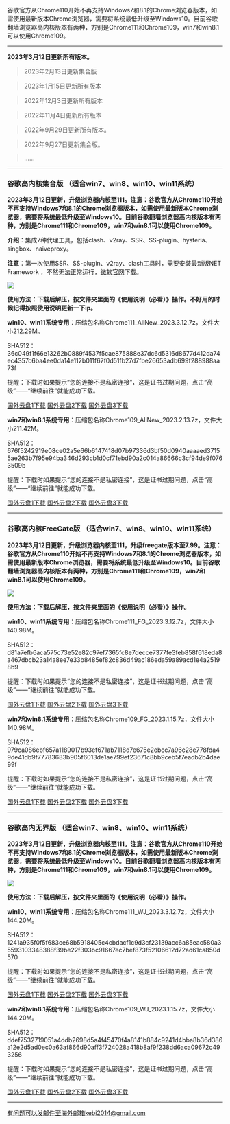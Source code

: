 谷歌官方从Chrome110开始不再支持Windows7和8.1的Chrome浏览器版本，如需使用最新版本Chrome浏览器，需要将系统最低升级至Windows10。目前谷歌翻墙浏览器高内核版本有两种，方别是Chrome111和Chrome109，win7和win8.1可以使用Chrome109。

***

**2023年3月12日更新所有版本。**

> 2023年2月13日更新集合版

> 2023年1月15日更新所有版本

> 2022年12月3日更新所有版本

> 2022年11月4日更新所有版本

> 2022年9月29日更新所有版本。

> 2022年9月27日更新集合版。

> ......

***

### 谷歌高内核集合版  （适合win7、win8、win10、win11系统）

**2023年3月12日更新，升级浏览器内核至111。注意：谷歌官方从Chrome110开始不再支持Windows7和8.1的Chrome浏览器版本，如需使用最新版本Chrome浏览器，需要将系统最低升级至Windows10。目前谷歌翻墙浏览器高内核版本有两种，方别是Chrome111和Chrome109，win7和win8.1可以使用Chrome109。**

**介绍**：集成7种代理工具，包括clash、v2ray、SSR、SS-plugin、hysteria、singbox、naiveproxy。

**注意**：第一次使用SSR、SS-plugin、v2ray、clash工具时，需要安装最新版NET Framework ，不然无法正常运行，[微软官网](https://dotnet.microsoft.com/zh-cn/download/dotnet-framework/net48)下载。

![](https://fastly.jsdelivr.net/gh/Alvin9999/pac2/softimag/chrome109.png)

**使用方法：下载后解压，按文件夹里面的《使用说明（必看）》操作。不好用的时候记得按照使用说明更新一下ip。**

**win10、win11系统专用**：压缩包名称Chrome111_AllNew_2023.3.12.7z，文件大小212.29M。

SHA512：36c049f1f66e13262b0889f4537f5cae875888e37dc6d5316d8677d412da74ec4357c6ba4ee0da14e112b011f67f0d51fb27d7fbe26653adb699f288988aa73f

提醒：下载时如果提示“您的连接不是私密连接”，这是证书过期问题，点击“高级”——“继续前往”就能成功下载。

[国外云盘1下载](https://d2.freessr2.xyz/Chrome111_AllNew_2023.3.12.7z) 
[国外云盘2下载](https://d.ssrfree4.xyz/Chrome111_AllNew_2023.3.12.7z) 
[国外云盘3下载](https://free.zhujicn2.net/Chrome111_AllNew_2023.3.12.7z) 

**win7和win8.1系统专用**：压缩包名称Chrome109_AllNew_2023.2.13.7z，文件大小211.42M。

SHA512：676f5242919e08ce02a5e66b6147418d07b97336d3bf50d0940aaaaed37155ae263b7f95e94ba346d293cb1d0cf71ebd90a2c014a86666c3cf94de9f0763509b

提醒：下载时如果提示“您的连接不是私密连接”，这是证书过期问题，点击“高级”——“继续前往”就能成功下载。

[国外云盘1下载](https://d2.freessr2.xyz/Chrome109_AllNew_2023.2.13.7z) 
[国外云盘2下载](https://d.ssrfree4.xyz/Chrome109_AllNew_2023.2.13.7z) 
[国外云盘3下载](https://free.zhujicn2.net/Chrome109_AllNew_2023.2.13.7z) 

***

### 谷歌高内核FreeGate版  （适合win7、win8、win10、win11系统）

**2023年3月12日更新，升级浏览器内核至111，升级freegate版本至7.99。注意：谷歌官方从Chrome110开始不再支持Windows7和8.1的Chrome浏览器版本，如需使用最新版本Chrome浏览器，需要将系统最低升级至Windows10。目前谷歌翻墙浏览器高内核版本有两种，方别是Chrome111和Chrome109，win7和win8.1可以使用Chrome109。**

![](https://fastly.jsdelivr.net/gh/Alvin9999/pac2/softimag/chrome9611282.PNG)

**使用方法：下载后解压，按文件夹里面的《使用说明（必看）》操作。**

**win10、win11系统专用**：压缩包名称Chrome111_FG_2023.3.12.7z，文件大小140.98M。

SHA512：d81a7efb6aca575c73e52e82c97ef7365fc8e7decce7377fe3feb858f618eda8a467dbcb23a14a8ee7e33b8485ef82c836d49ac186eda59a89acd1e4a25198b9

提醒：下载时如果提示“您的连接不是私密连接”，这是证书过期问题，点击“高级”——“继续前往”就能成功下载。

[国外云盘1下载](https://d2.freessr2.xyz/Chrome111_FG_2023.3.12.7z) 
[国外云盘2下载](https://d.ssrfree4.xyz/Chrome111_FG_2023.3.12.7z) 
[国外云盘3下载](https://free.zhujicn2.net/Chrome111_FG_2023.3.12.7z) 

**win7和win8.1系统专用**：压缩包名称Chrome109_FG_2023.1.15.7z，文件大小140.98M。

SHA512：979ca086ebf657a1189017b93ef671ab7118d7e675e2ebcc7a96c28e778fda49de41db9f77783683b905f6013de1ae799ef23671c8bb9ceb5f7eadb2b4dae99f

提醒：下载时如果提示“您的连接不是私密连接”，这是证书过期问题，点击“高级”——“继续前往”就能成功下载。

[国外云盘1下载](https://d2.freessr2.xyz/Chrome109_FG_2023.1.15.7z) 
[国外云盘2下载](https://d.ssrfree4.xyz/Chrome109_FG_2023.1.15.7z) 
[国外云盘3下载](https://free.zhujicn2.net/Chrome109_FG_2023.1.15.7z) 

***

### 谷歌高内无界版  （适合win7、win8、win10、win11系统）

**2023年3月12日更新，升级浏览器内核至111。注意：谷歌官方从Chrome110开始不再支持Windows7和8.1的Chrome浏览器版本，如需使用最新版本Chrome浏览器，需要将系统最低升级至Windows10。目前谷歌翻墙浏览器高内核版本有两种，方别是Chrome111和Chrome109，win7和win8.1可以使用Chrome109。**

![](https://fastly.jsdelivr.net/gh/Alvin9999/pac2/softimag/chrome9611283.PNG)

**使用方法：下载后解压，按文件夹里面的《使用说明（必看）》操作。**

**win10、win11系统专用**：压缩包名称Chrome111_WJ_2023.3.12.7z，文件大小144.20M。

SHA512：1241a935f0f5f683ce68b5918405c4cbdacf1c9d3cf23139acc6a85eac580a35593103348388f39be22f303bc91667ec7bef873f52106612d72ad61ca850d570

提醒：下载时如果提示“您的连接不是私密连接”，这是证书过期问题，点击“高级”——“继续前往”就能成功下载。

[国外云盘1下载](https://d2.freessr2.xyz/Chrome111_WJ_2023.3.12.7z) 
[国外云盘2下载](https://d.ssrfree4.xyz/Chrome111_WJ_2023.3.12.7z) 
[国外云盘3下载](https://free.zhujicn2.net/Chrome111_WJ_2023.3.12.7z) 

**win7和win8.1系统专用**：压缩包名称Chrome109_WJ_2023.1.15.7z，文件大小144.20M。

SHA512：ddef7532719051a4ddb2698d5a4f45470f4a8141b884c9241d4bba8b36d386a12e2d5ad0ec0a63af866d90aff3f724028a418b8af9f238dd6aca09672c493256

提醒：下载时如果提示“您的连接不是私密连接”，这是证书过期问题，点击“高级”——“继续前往”就能成功下载。

[国外云盘1下载](https://d2.freessr2.xyz/Chrome109_WJ_2023.1.15.7z) 
[国外云盘2下载](https://d.ssrfree4.xyz/Chrome109_WJ_2023.1.15.7z) 
[国外云盘3下载](https://free.zhujicn2.net/Chrome109_WJ_2023.1.15.7z) 


***

有问题可以发邮件至海外邮箱kebi2014@gmail.com